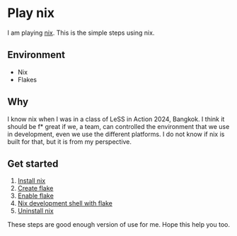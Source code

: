 # Play nix

I am playing [nix](https://nixos.org/). This is the simple steps using nix.

## Environment

* Nix
* Flakes

## Why

I know nix when I was in a class of LeSS in Action 2024, Bangkok. I think it should be f* great if we, a team, can controlled the environment that we use in development, even we use the different platforms. I do not know if nix is built for that, but it is from my perspective.

## Get started

1. [Install nix](./install_nix.md)
2. [Create flake](./create_flake.md)
3. [Enable flake](./enable_flake.md)
4. [Nix development shell with flake](./nix_dev_with_flake.md)
5. [Uninstall nix](./uninstall_nix.md)

These steps are good enough version of use for me. Hope this help you too.